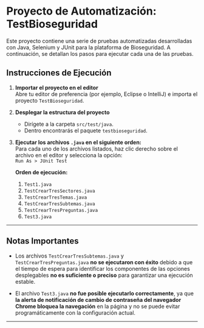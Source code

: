 # Proyecto de Automatización: TestBioseguridad

Este proyecto contiene una serie de pruebas automatizadas desarrolladas con Java, Selenium y JUnit para la plataforma de Bioseguridad. A continuación, se detallan los pasos para ejecutar cada una de las pruebas.

## Instrucciones de Ejecución

1. **Importar el proyecto en el editor**  
   Abre tu editor de preferencia (por ejemplo, Eclipse o IntelliJ) e importa el proyecto `TestBioseguridad`.

2. **Desplegar la estructura del proyecto**  
   - Dirígete a la carpeta `src/test/java`.
   - Dentro encontrarás el paquete `testbioseguridad`.

3. **Ejecutar los archivos `.java` en el siguiente orden:**  
   Para cada uno de los archivos listados, haz clic derecho sobre el archivo en el editor y selecciona la opción:  
   `Run As > JUnit Test`

   **Orden de ejecución:**

   1. `Test1.java`  
   2. `TestCrearTresSectores.java`  
   3. `TestCrearTresTemas.java`  
   4. `TestCrearTresSubtemas.java`  
   5. `TestCrearTresPreguntas.java`  
   6. `Test3.java`

---

## Notas Importantes

- Los archivos `TestCrearTresSubtemas.java` y `TestCrearTresPreguntas.java` **no se ejecutaron con éxito** debido a que el tiempo de espera para identificar los componentes de las opciones desplegables **no es suficiente o preciso** para garantizar una ejecución estable.
  
- El archivo `Test3.java` **no fue posible ejecutarlo correctamente**, ya que **la alerta de notificación de cambio de contraseña del navegador Chrome bloquea la navegación** en la página y no se puede evitar programáticamente con la configuración actual.

---
